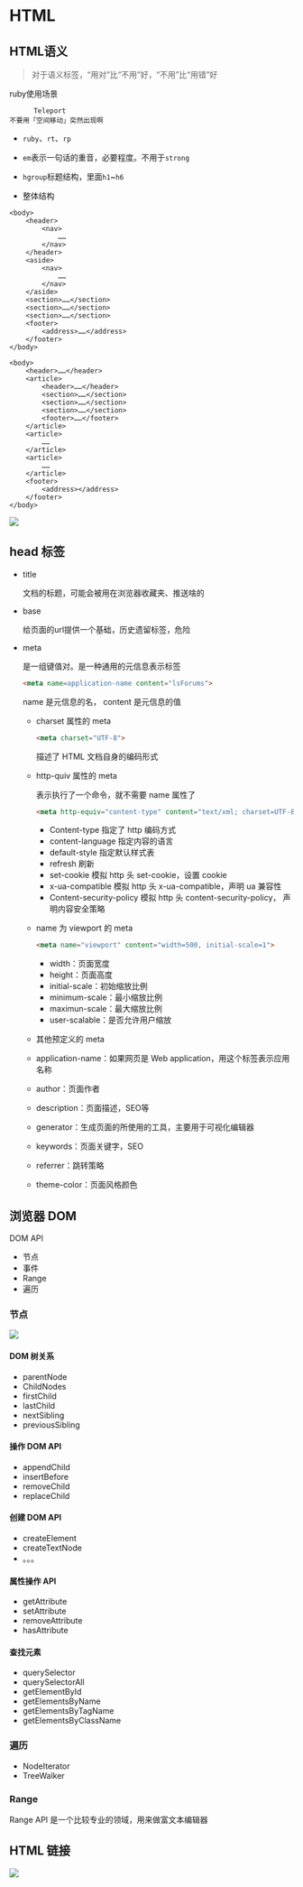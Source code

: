 # HTML

## HTML语义

> 对于语义标签，“用对”比“不用”好，“不用”比“用错”好



ruby使用场景

```
      Teleport
不要用「空间移动」突然出现啊
```



- `ruby`、`rt`、`rp`

- `em`表示一句话的重音，必要程度。不用于`strong`
- `hgroup`标题结构，里面`h1`~`h6`
- 整体结构

```
<body>
    <header>
        <nav>
            ……
        </nav>
    </header>
    <aside>
        <nav>
            ……
        </nav>
    </aside>
    <section>……</section>
    <section>……</section>
    <section>……</section>
    <footer>
        <address>……</address>
    </footer>
</body>
```

```
<body>
    <header>……</header>
    <article>
        <header>……</header>
        <section>……</section>
        <section>……</section>
        <section>……</section>
        <footer>……</footer>
    </article>
    <article>
        ……
    </article>
    <article>
        ……
    </article>
    <footer>
        <address></address>
    </footer>
</body>
```



![](http://file.wangsijie.top/share/chongxuefe/2019-02-189684130e423b6734b23652f4f0b6359e.jpg)



## head 标签



- title

  文档的标题，可能会被用在浏览器收藏夹、推送啥的



- base

  给页面的url提供一个基础，历史遗留标签，危险



- meta

  是一组键值对。是一种通用的元信息表示标签

  ```html
  <meta name=application-name content="lsForums">
  ```

  name 是元信息的名， content 是元信息的值



  - charset 属性的 meta

    ```html
    <meta charset="UTF-8">
    ```

    描述了 HTML 文档自身的编码形式

  - http-quiv 属性的 meta

    表示执行了一个命令，就不需要 name 属性了

    ```html
    <meta http-equiv="content-type" content="text/xml; charset=UTF-8">
    ```

    - Content-type 指定了 http 编码方式
    - content-language 指定内容的语言
    - default-style 指定默认样式表
    - refresh 刷新
    - set-cookie 模拟 http 头 set-cookie，设置 cookie
    - x-ua-compatible 模拟 http 头 x-ua-compatible，声明 ua 兼容性
    - Content-security-policy 模拟 http 头 content-security-policy， 声明内容安全策略

  - name 为 viewport 的 meta

    ```html
    <meta name="viewport" content="width=500, initial-scale=1">
    ```

    - width：页面宽度
    - height：页面高度
    - initial-scale：初始缩放比例
    - minimum-scale：最小缩放比例
    - maximun-scale：最大缩放比例
    - user-scalable：是否允许用户缩放

  -  其他预定义的 meta

    - application-name：如果网页是 Web application，用这个标签表示应用名称
    - author：页面作者
    - description：页面描述，SEO等
    - generator：生成页面的所使用的工具，主要用于可视化编辑器
    - keywords：页面关键字，SEO
    - referrer：跳转策略
    - theme-color：页面风格颜色



## 浏览器 DOM



DOM API

- 节点
- 事件
- Range
- 遍历



### 节点

![](http://file.wangsijie.top/share/chongxuefe/6e278e450d8cc7122da3616fd18b9cf6.png)



#### DOM 树关系

- parentNode
- ChildNodes
- firstChild
- lastChild
- nextSibling
- previousSibling



#### 操作 DOM API

- appendChild
- insertBefore
- removeChild
- replaceChild



#### 创建 DOM API

- createElement
- createTextNode
- 。。。



#### 属性操作 API

- getAttribute
- setAttribute
- removeAttribute
- hasAttribute



#### 查找元素

- querySelector
- querySelectorAll
- getElementById
- getElementsByName
- getElementsByTagName
- getElementsByClassName



### 遍历

- NodeIterator
- TreeWalker



### Range

Range API 是一个比较专业的领域，用来做富文本编辑器



## HTML 链接



![](http://file.wangsijie.top/share/chongxuefe/caab7832c425b3af2b3adae747e6f551.png)




























